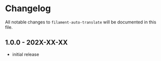 # Changelog

All notable changes to `filament-auto-translate` will be documented in this file.

## 1.0.0 - 202X-XX-XX

- initial release
